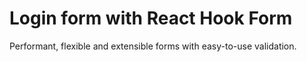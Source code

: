 # Login form with React Hook Form

Performant, flexible and extensible forms with easy-to-use validation.
